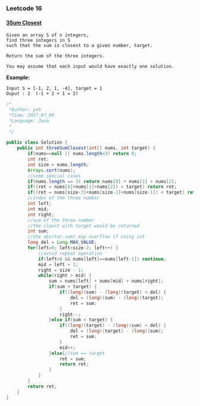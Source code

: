 

### Leetcode 16
#### [3Sum Closest](https://leetcode.com/problems/3sum-closest)

    Given an array S of n integers, 
    find three integers in S 
    such that the sum is closest to a given number, target. 
    
    Return the sum of the three integers. 
    
    You may assume that each input would have exactly one solution.

    
**Example:**

    Input S = [-1, 2, 1, -4], target = 1
    Ouput : 2  (-1 + 2 + 1 = 2)


``` java
/*
 *Author: yeh
 *Time: 2017_07_09
 *Language: Java
 *
 */

public class Solution {
    public int threeSumClosest(int[] nums, int target) {
        if(nums==null || nums.length<3) return 0;
        int ret;
        int size = nums.length;
        Arrays.sort(nums);
        //some special cases
        if(nums.length == 3) return nums[0] + nums[1] + nums[2];
        if((ret = nums[0]+nums[1]+nums[2]) > target) return ret;
        if((ret = nums[size-3]+nums[size-2]+nums[size-1]) < target) return ret;
        //index of the three number
        int left;
        int mid;
        int right;
        //sum of the three number
        //the cloest with target would be returned
        int sum;
        //the abs(tar-sum) may overflow if using int
        long del = Long.MAX_VALUE;
        for(left=0; left<size-2; left++) {
            //avoid repeat operation
            if(left>0 && nums[left]==nums[left-1]) continue;
            mid = left + 1;
            right = size - 1;
            while(right > mid) {
                sum = nums[left] + nums[mid] + nums[right];
                if(sum > target) {
                    if((long)(sum) - (long)(target) < del) {
                        del = (long)(sum) - (long)(target);
                        ret = sum;
                    }
                    right--;
                }else if(sum < target) {
                    if((long)(target) - (long)(sum) < del) {
                        del = (long)(target) - (long)(sum);
                        ret = sum;
                    }
                    mid++;
                }else{//sum == target
                    ret = sum;
                    return ret;
                }
            }
        }
        return ret;
    }
}


```
